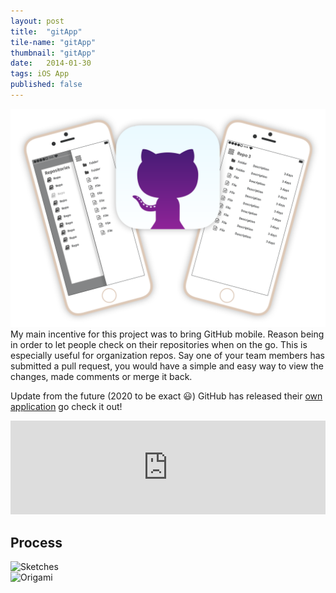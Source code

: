 ```yaml
---
layout: post
title:  "gitApp"
tile-name: "gitApp"
thumbnail: "gitApp"
date:   2014-01-30
tags: iOS App
published: false
---
```


<div class="grid-x">
  <div class="cell">
  <img src="../img/gitApp/gitapphero.png" alt="Git App Hero Image"/>
  </div>
</div>
My main incentive for this project was to bring GitHub mobile. Reason being in order to let people check on their repositories when on the go. This is especially useful for organization repos. Say one of your team members has submitted a pull request, you would have a simple and easy way to view the changes, made comments or merge it back.

Update from the future (2020 to be exact 😃) GitHub has released their <a rel="noopener" target="_blank" href="https://github.com/mobile/">own application</a> go check it out!

<div class="responsive-embed widescreen">
  <iframe width="100%" src="https://www.youtube.com/embed/9pox7w3nB_s?rel=0" frameborder="0" allowfullscreen></iframe>
</div>

## Process

<div class="image-container"><img src="../img/gitApp/gitAppSketches.png" alt="Sketches" class="image-center" style="width:50%" /></div>

<div class="image-container"><img src="../img/gitApp/gitAppOrigami.png" alt="Origami" /></div>
